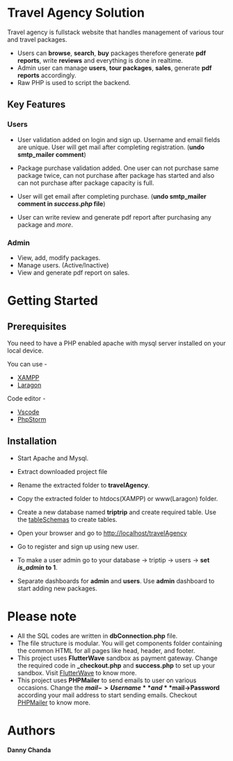 
# Travel Agency Solution

Travel agency is fullstack website that handles management of various tour and travel packages. 
- Users can **browse**, **search**, **buy** packages therefore generate **pdf reports**, write **reviews** and everything is done in realtime.
- Admin user can manage **users**, **tour packages**, **sales**, generate **pdf reports** accordingly.
- Raw PHP is used to script the backend.

## Key Features
### Users
- User validation added on login and sign up. Username and email fields are unique. User will get mail after completing registration. (**undo smtp_mailer comment**)

- Package purchase validation added. One user can not purchase same package twice, can not purchase after package has started and also can not purchase after package capacity is full.

- User will get email after completing purchase. (**undo smtp_mailer comment in *success.php* file**)

- User can write review and generate pdf report after purchasing any package and *more*.

### Admin

- View, add, modify  packages.
- Manage users. (Active/Inactive)
- View and generate pdf report on sales.


# Getting Started


## Prerequisites

You need to have a PHP enabled apache with mysql server installed on your local device.

You can use -
- [XAMPP](https://www.apachefriends.org/index.html)
- [Laragon](https://laragon.org/)

Code editor -
- [Vscode](https://code.visualstudio.com/)
- [PhpStorm](https://www.jetbrains.com/phpstorm/)

## Installation

- Start Apache and Mysql.
- Extract downloaded project file
- Rename the extracted folder to **travelAgency**.
- Copy the extracted folder to htdocs(XAMPP) or www(Laragon) folder.
- Create a new database named **triptrip** and create required table. Use the [tableSchemas](./tableSchemas.txt) to create tables.

- Open your browser and go to [http://localhost/travelAgency](http://localhost/travelAgency)

- Go to register and sign up using new user.
- To make a user admin go to your database -> triptip -> users -> **set *is_admin* to 1**.
- Separate dashboards for **admin** and **users**. Use **admin** dashboard to start adding new packages.
# Please note

- All the SQL codes are written in **dbConnection.php** file.
- The file structure is modular. You will get components folder containing the common HTML for all pages like head, header, and footer.
- This project uses **FlutterWave** sandbox as payment gateway. Change the required code in **_checkout.php** and **success.php** to set up your sandbox. Visit [FlutterWave](https://developer.flutterwave.com) to know more.
- This project uses **PHPMailer** to send emails to user on various occasions. Change the **$mail->Username** and **$mail->Password** according your mail address to start sending emails. Checkout [PHPMailer](https://github.com/PHPMailer/PHPMailer) to know more.
# Authors
**Danny Chanda**

